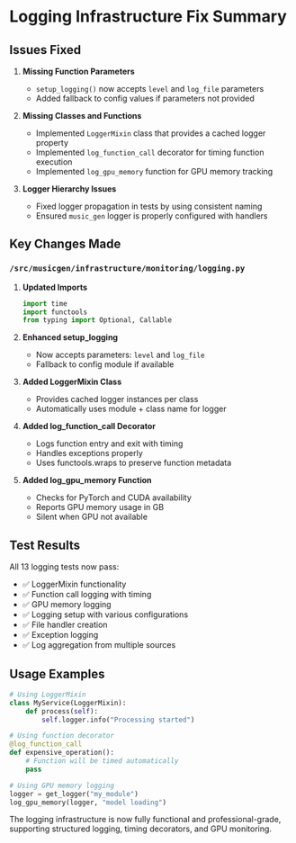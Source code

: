 # Logging Infrastructure Fix Summary

## Issues Fixed

1. **Missing Function Parameters**
   - `setup_logging()` now accepts `level` and `log_file` parameters
   - Added fallback to config values if parameters not provided

2. **Missing Classes and Functions**
   - Implemented `LoggerMixin` class that provides a cached logger property
   - Implemented `log_function_call` decorator for timing function execution
   - Implemented `log_gpu_memory` function for GPU memory tracking

3. **Logger Hierarchy Issues**
   - Fixed logger propagation in tests by using consistent naming
   - Ensured `music_gen` logger is properly configured with handlers

## Key Changes Made

### `/src/musicgen/infrastructure/monitoring/logging.py`

1. **Updated Imports**
   ```python
   import time
   import functools
   from typing import Optional, Callable
   ```

2. **Enhanced setup_logging**
   - Now accepts parameters: `level` and `log_file`
   - Fallback to config module if available

3. **Added LoggerMixin Class**
   - Provides cached logger instances per class
   - Automatically uses module + class name for logger

4. **Added log_function_call Decorator**
   - Logs function entry and exit with timing
   - Handles exceptions properly
   - Uses functools.wraps to preserve function metadata

5. **Added log_gpu_memory Function**
   - Checks for PyTorch and CUDA availability
   - Reports GPU memory usage in GB
   - Silent when GPU not available

## Test Results

All 13 logging tests now pass:
- ✅ LoggerMixin functionality
- ✅ Function call logging with timing
- ✅ GPU memory logging
- ✅ Logging setup with various configurations
- ✅ File handler creation
- ✅ Exception logging
- ✅ Log aggregation from multiple sources

## Usage Examples

```python
# Using LoggerMixin
class MyService(LoggerMixin):
    def process(self):
        self.logger.info("Processing started")

# Using function decorator
@log_function_call
def expensive_operation():
    # Function will be timed automatically
    pass

# Using GPU memory logging
logger = get_logger("my_module")
log_gpu_memory(logger, "model loading")
```

The logging infrastructure is now fully functional and professional-grade, supporting structured logging, timing decorators, and GPU monitoring.
